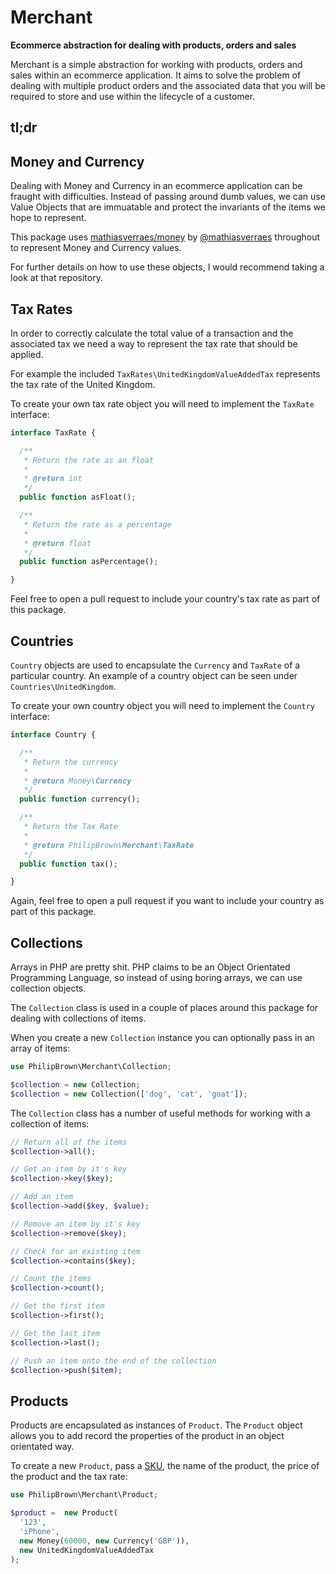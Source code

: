 # Merchant
**Ecommerce abstraction for dealing with products, orders and sales**

Merchant is a simple abstraction for working with products, orders and sales within an ecommerce application. It aims to solve the problem of dealing with multiple product orders and the associated data that you will be required to store and use within the lifecycle of a customer.

## tl;dr

## Money and Currency
Dealing with Money and Currency in an ecommerce application can be fraught with difficulties. Instead of passing around dumb values, we can use Value Objects that are immuatable and protect the invariants of the items we hope to represent.

This package uses [mathiasverraes/money](https://github.com/mathiasverraes/money) by [@mathiasverraes](https://github.com/mathiasverraes) throughout to represent Money and Currency values.

For further details on how to use these objects, I would recommend taking a look at that repository.

## Tax Rates
In order to correctly calculate the total value of a transaction and the associated tax we need a way to represent the tax rate that should be applied.

For example the included `TaxRates\UnitedKingdomValueAddedTax` represents the tax rate of the United Kingdom.

To create your own tax rate object you will need to implement the `TaxRate` interface:
```php
interface TaxRate {

  /**
   * Return the rate as an float
   *
   * @return int
   */
  public function asFloat();

  /**
   * Return the rate as a percentage
   *
   * @return float
   */
  public function asPercentage();

}
```

Feel free to open a pull request to include your country's tax rate as part of this package.

## Countries
`Country` objects are used to encapsulate the `Currency` and `TaxRate` of a particular country. An example of a country object can be seen under `Countries\UnitedKingdom`.

To create your own country object you will need to implement the `Country` interface:
```php
interface Country {

  /**
   * Return the currency
   *
   * @return Money\Currency
   */
  public function currency();

  /**
   * Return the Tax Rate
   *
   * @return PhilipBrown\Merchant\TaxRate
   */
  public function tax();

}
```

Again, feel free to open a pull request if you want to include your country as part of this package.

## Collections
Arrays in PHP are pretty shit. PHP claims to be an Object Orientated Programming Language, so instead of using boring arrays, we can use collection objects.

The `Collection` class is used in a couple of places around this package for dealing with collections of items.

When you create a new `Collection` instance you can optionally pass in an array of items:
```php
use PhilipBrown\Merchant\Collection;

$collection = new Collection;
$collection = new Collection(['dog', 'cat', 'goat']);
```

The `Collection` class has a number of useful methods for working with a collection of items:
```php
// Return all of the items
$collection->all();

// Get an item by it's key
$collection->key($key);

// Add an item
$collection->add($key, $value);

// Remove an item by it's key
$collection->remove($key);

// Check for an existing item
$collection->contains($key);

// Count the items
$collection->count();

// Get the first item
$collection->first();

// Get the last item
$collection->last();

// Push an item onto the end of the collection
$collection->push($item);
```

## Products
Products are encapsulated as instances of `Product`. The `Product` object allows you to add record the properties of the product in an object orientated way.

To create a new `Product`, pass a [SKU](http://en.wikipedia.org/wiki/Stock_keeping_unit), the name of the product, the price of the product and the tax rate:
```php
use PhilipBrown\Merchant\Product;

$product =  new Product(
  '123',
  'iPhone',
  new Money(60000, new Currency('GBP')),
  new UnitedKingdomValueAddedTax
);
```




